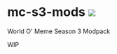 # mc-s3-mods <a href="https://java.com/"><img src="https://img.shields.io/badge/oracle-java%20runtime%20environment-orange?style=flat-square&logo=java&logoColor=white"/></a>
World O' Meme Season 3 Modpack

WIP
